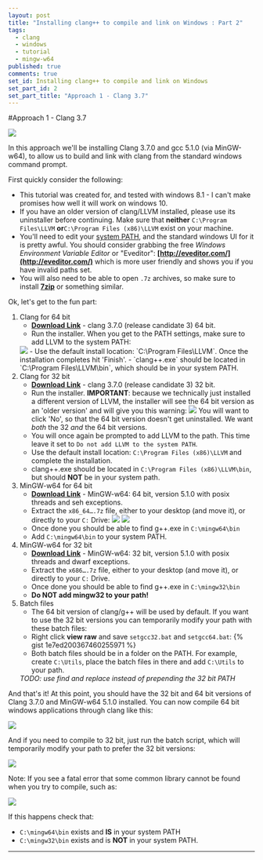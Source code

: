 ```yaml
---
layout: post
title: "Installing clang++ to compile and link on Windows : Part 2"
tags: 
  - clang
  - windows
  - tutorial
  - mingw-w64
published: true
comments: true
set_id: Installing clang++ to compile and link on Windows
set_part_id: 2
set_part_title: "Approach 1 - Clang 3.7"
---
```



#Approach 1 - Clang 3.7

<img src=http://i.imgur.com/UXbYbAO.png />

In this approach we'll be installing Clang 3.7.0 and gcc 5.1.0 (via MinGW-w64), to allow us to build and link with clang from the standard windows command prompt.

<!-- more -->

First quickly consider the following:

- This tutorial was created for, and tested with windows 8.1 - I can't make promises how well it will work on windows 10.
- If you have an older version of clang/LLVM installed, please use its uninstaller before continuing. Make sure that **neither** `C:\Program Files\LLVM` **or**`C:\Program Files (x86)\LLVM` exist on your machine.
- You'll need to edit your [system PATH](http://www.computerhope.com/issues/ch000549.htm), and the standard windows UI for it is pretty awful. You should consider grabbing the free *Windows Environment Variable Editor* or "Eveditor": **[http://eveditor.com/](http://eveditor.com/)** which is more user friendly and shows you if you have invalid paths set.
- You will also need to be able to open `.7z` archives, so make sure to install **[7zip](http://www.7-zip.org/)** or something similar.


Ok, let's get to the fun part:

1. Clang for 64 bit
    - **[Download Link](http://llvm.org/pre-releases/3.7.0/rc3/LLVM-3.7.0-rc3-win64.exe)** - clang 3.7.0 (release candidate 3) 64 bit.
    - Run the installer. When you get to the PATH settings, make sure to add LLVM to the system PATH:
    <img src=http://i.imgur.com/AIjaxKk.png />
    - Use the default install location: `C:\Program Files\LLVM`. Once the installation completes hit 'Finish'.
    - `clang++.exe` should be located in `C:\Program Files\LLVM\bin`, which should be in your system PATH.
2. Clang for 32 bit
    - **[Download Link](http://llvm.org/pre-releases/3.7.0/rc3/LLVM-3.7.0-rc3-win32.exe)** - clang 3.7.0 (release candidate 3) 32 bit.
    - Run the installer. **IMPORTANT**: because we technically just installed a different version of LLVM, the installer will see the 64 bit version as an 'older version' and will give you this warning:
        <img src="http://i.imgur.com/TcfUY3b.png" />
        You will want to click 'No', so that the 64 bit version doesn't get uninstalled. We want *both* the 32 *and* the 64 bit versions.
    - You will once again be prompted to add LLVM to the path. This time leave it set to `Do not add LLVM to the system PATH`.
    - Use the default install location: `C:\Program Files (x86)\LLVM` and complete the installation.
    - clang++.exe should be located in `C:\Program Files (x86)\LLVM\bin`, but should **NOT** be in your system path.
3. MinGW-w64 for 64 bit
    - **[Download Link](http://sourceforge.net/projects/mingw-w64/files/Toolchains%20targetting%20Win64/Personal%20Builds/mingw-builds/5.1.0/threads-posix/seh/x86_64-5.1.0-release-posix-seh-rt_v4-rev0.7z/download)** - MinGW-w64: 64 bit, version 5.1.0 with posix threads and seh exceptions.
    - Extract the `x86_64….7z` file, either to your desktop (and move it), or directly to your `C:` Drive:
        <img src=http://i.imgur.com/uNrTJ7n.png />
        <img src=http://i.imgur.com/73ppN2J.png />
    - Once done you should be able to find g++.exe in `C:\mingw64\bin`
    - Add `C:\mingw64\bin` to your system PATH.
4. MinGW-w64 for 32 bit
    - **[Download Link](http://sourceforge.net/projects/mingw-w64/files/Toolchains%20targetting%20Win32/Personal%20Builds/mingw-builds/5.1.0/threads-posix/dwarf/i686-5.1.0-release-posix-dwarf-rt_v4-rev0.7z/download)** -  MinGW-w64: 32 bit, version 5.1.0 with posix threads and dwarf exceptions.
    - Extract the `x686….7z` file, either to your desktop (and move it), or directly to your `C:` Drive.
    - Once done you should be able to find g++.exe in `C:\mingw32\bin`
    - **Do NOT add mingw32 to your path!**
5. Batch files
    - The 64 bit version of clang/g++ will be used by default. If you want to use the 32 bit versions you can temporarily modify your path with these batch files:
    - Right click **view raw** and save `setgcc32.bat` and `setgcc64.bat`:
    {% gist 1e7ed200367460255971 %}
    - Both batch files should be in a folder on the PATH. For example, create `C:\Utils`, place the batch files in there and add `C:\Utils` to your path.
    <div class="message"><em>TODO: use find and replace instead of prepending the 32 bit PATH</em></message>
    
And that's it! At this point, you should have the 32 bit and 64 bit versions of Clang 3.7.0 and MinGW-w64 5.1.0 installed. You can now compile 64 bit windows applications through clang like this:
  
  <img src="http://i.imgur.com/ZbQGQgT.png" />

And if you need to compile to 32 bit, just run the batch script, which will temporarily modify your path to prefer the 32 bit versions:

  <img src="http://i.imgur.com/hh0dRO2.png" />
  

Note: If you see a fatal error that some common library cannot be found when you try to compile, such as:

  <img src=http://i.imgur.com/UNerbDA.png />
    
If this happens check that:

  - `C:\mingw64\bin` exists and **IS** in your system PATH
  - `C:\mingw32\bin` exists and is **NOT** in your system PATH.









----
